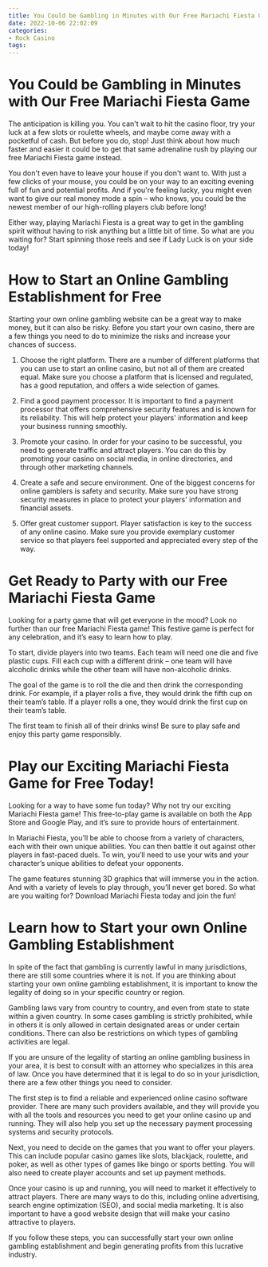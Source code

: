 ```yaml
---
title: You Could be Gambling in Minutes with Our Free Mariachi Fiesta Game 
date: 2022-10-06 22:02:09
categories:
- Rock Casino
tags:
---
```



#  You Could be Gambling in Minutes with Our Free Mariachi Fiesta Game 

The anticipation is killing you. You can't wait to hit the casino floor, try your luck at a few slots or roulette wheels, and maybe come away with a pocketful of cash. But before you do, stop! Just think about how much faster and easier it could be to get that same adrenaline rush by playing our free Mariachi Fiesta game instead. 

You don't even have to leave your house if you don't want to. With just a few clicks of your mouse, you could be on your way to an exciting evening full of fun and potential profits. And if you're feeling lucky, you might even want to give our real money mode a spin – who knows, you could be the newest member of our high-rolling players club before long!

Either way, playing Mariachi Fiesta is a great way to get in the gambling spirit without having to risk anything but a little bit of time. So what are you waiting for? Start spinning those reels and see if Lady Luck is on your side today!

#  How to Start an Online Gambling Establishment for Free 

Starting your own online gambling website can be a great way to make money, but it can also be risky. Before you start your own casino, there are a few things you need to do to minimize the risks and increase your chances of success.

1. Choose the right platform. There are a number of different platforms that you can use to start an online casino, but not all of them are created equal. Make sure you choose a platform that is licensed and regulated, has a good reputation, and offers a wide selection of games.

2. Find a good payment processor. It is important to find a payment processor that offers comprehensive security features and is known for its reliability. This will help protect your players' information and keep your business running smoothly.

3. Promote your casino. In order for your casino to be successful, you need to generate traffic and attract players. You can do this by promoting your casino on social media, in online directories, and through other marketing channels.

4. Create a safe and secure environment. One of the biggest concerns for online gamblers is safety and security. Make sure you have strong security measures in place to protect your players' information and financial assets.

5. Offer great customer support. Player satisfaction is key to the success of any online casino. Make sure you provide exemplary customer service so that players feel supported and appreciated every step of the way.

#  Get Ready to Party with our Free Mariachi Fiesta Game 

Looking for a party game that will get everyone in the mood? Look no further than our free Mariachi Fiesta game! This festive game is perfect for any celebration, and it’s easy to learn how to play.

To start, divide players into two teams. Each team will need one die and five plastic cups. Fill each cup with a different drink – one team will have alcoholic drinks while the other team will have non-alcoholic drinks.

The goal of the game is to roll the die and then drink the corresponding drink. For example, if a player rolls a five, they would drink the fifth cup on their team’s table. If a player rolls a one, they would drink the first cup on their team’s table.

The first team to finish all of their drinks wins! Be sure to play safe and enjoy this party game responsibly.

#  Play our Exciting Mariachi Fiesta Game for Free Today! 

Looking for a way to have some fun today? Why not try our exciting Mariachi Fiesta game! This free-to-play game is available on both the App Store and Google Play, and it’s sure to provide hours of entertainment. 

In Mariachi Fiesta, you’ll be able to choose from a variety of characters, each with their own unique abilities. You can then battle it out against other players in fast-paced duels. To win, you’ll need to use your wits and your character’s unique abilities to defeat your opponents. 

The game features stunning 3D graphics that will immerse you in the action. And with a variety of levels to play through, you’ll never get bored. So what are you waiting for? Download Mariachi Fiesta today and join the fun!

#  Learn how to Start your own Online Gambling Establishment

In spite of the fact that gambling is currently lawful in many jurisdictions, there are still some countries where it is not. If you are thinking about starting your own online gambling establishment, it is important to know the legality of doing so in your specific country or region.

Gambling laws vary from country to country, and even from state to state within a given country. In some cases gambling is strictly prohibited, while in others it is only allowed in certain designated areas or under certain conditions. There can also be restrictions on which types of gambling activities are legal.

If you are unsure of the legality of starting an online gambling business in your area, it is best to consult with an attorney who specializes in this area of law. Once you have determined that it is legal to do so in your jurisdiction, there are a few other things you need to consider.

The first step is to find a reliable and experienced online casino software provider. There are many such providers available, and they will provide you with all the tools and resources you need to get your online casino up and running. They will also help you set up the necessary payment processing systems and security protocols.

Next, you need to decide on the games that you want to offer your players. This can include popular casino games like slots, blackjack, roulette, and poker, as well as other types of games like bingo or sports betting. You will also need to create player accounts and set up payment methods.

Once your casino is up and running, you will need to market it effectively to attract players. There are many ways to do this, including online advertising, search engine optimization (SEO), and social media marketing. It is also important to have a good website design that will make your casino attractive to players.

If you follow these steps, you can successfully start your own online gambling establishment and begin generating profits from this lucrative industry.